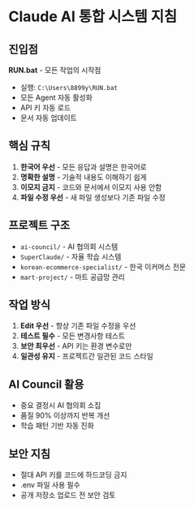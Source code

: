 # Claude AI 통합 시스템 지침

## 진입점
**RUN.bat** - 모든 작업의 시작점
- 실행: `C:\Users\8899y\RUN.bat`
- 모든 Agent 자동 활성화
- API 키 자동 로드
- 문서 자동 업데이트

## 핵심 규칙
1. **한국어 우선** - 모든 응답과 설명은 한국어로
2. **명확한 설명** - 기술적 내용도 이해하기 쉽게
3. **이모지 금지** - 코드와 문서에서 이모지 사용 안함
4. **파일 수정 우선** - 새 파일 생성보다 기존 파일 수정

## 프로젝트 구조
- `ai-council/` - AI 협의회 시스템
- `SuperClaude/` - 자율 학습 시스템
- `korean-ecommerce-specialist/` - 한국 이커머스 전문
- `mart-project/` - 마트 공급망 관리

## 작업 방식
1. **Edit 우선** - 항상 기존 파일 수정을 우선
2. **테스트 필수** - 모든 변경사항 테스트
3. **보안 최우선** - API 키는 환경 변수로만
4. **일관성 유지** - 프로젝트간 일관된 코드 스타일

## AI Council 활용
- 중요 결정시 AI 협의회 소집
- 품질 90% 이상까지 반복 개선
- 학습 패턴 기반 자동 진화

## 보안 지침
- 절대 API 키를 코드에 하드코딩 금지
- .env 파일 사용 필수
- 공개 저장소 업로드 전 보안 검토
